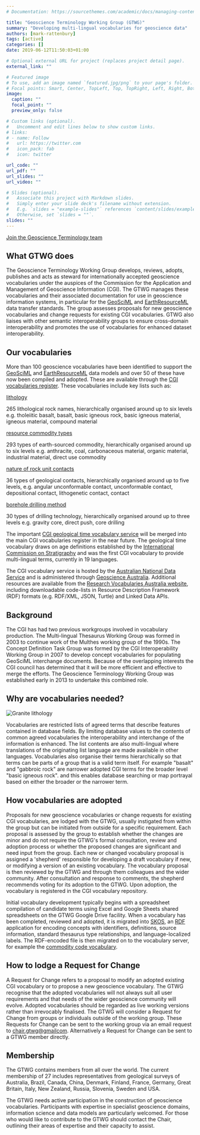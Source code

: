 ```yaml
---
# Documentation: https://sourcethemes.com/academic/docs/managing-content/

title: "Geoscience Terminology Working Group (GTWG)"
summary: "Developing multi-lingual vocabularies for geoscience data"
authors: [mark-rattenbury]
tags: [active]
categories: []
date: 2019-06-12T11:50:03+01:00

# Optional external URL for project (replaces project detail page).
external_link: ""

# Featured image
# To use, add an image named `featured.jpg/png` to your page's folder.
# Focal points: Smart, Center, TopLeft, Top, TopRight, Left, Right, BottomLeft, Bottom, BottomRight.
image:
  caption: ""
  focal_point: ""
  preview_only: false

# Custom links (optional).
#   Uncomment and edit lines below to show custom links.
# links:
# - name: Follow
#   url: https://twitter.com
#   icon_pack: fab
#   icon: twitter

url_code: ""
url_pdf: ""
url_slides: ""
url_video: ""

# Slides (optional).
#   Associate this project with Markdown slides.
#   Simply enter your slide deck's filename without extension.
#   E.g. `slides = "example-slides"` references `content/slides/example-slides.md`.
#   Otherwise, set `slides = ""`.
slides: ""
---
```


[Join the Geoscience Terminology team](mailto:chair.gtwg@gmail.com?subject=[Application]%20to%20join%20the%20Geoscience%20%20Working%20Group)

What GTWG does
--------------

The Geoscience Terminology Working Group develops, reviews, adopts, publishes and acts as steward for internationally accepted geoscience vocabularies under the auspices of the Commission for the Application and Management of Geoscience Information (CGI). The GTWG manages these vocabularies and their associated documentation for use in geoscience information systems, in particular for the [GeoSciML](/project/geosciml/) and [EarthResourceML](/project/earthresourceml/) data transfer standards. The group assesses proposals for new geoscience vocabularies and change requests for existing CGI vocabularies. GTWG also liaises with other semantic interoperability groups to ensure cross-domain interoperability and promotes the use of vocabularies for enhanced dataset interoperability.

Our vocabularies
----------------

More than 100 geoscience vocabularies have been identified to support the [GeoSciML](http://www.geosciml.org/) and [EarthResourceML](http://www.earthresourceml.org/) data models and over 50 of these have now been compiled and adopted. These are available through the [CGI vocabularies register](http://resource.geosciml.org/def/voc/). These vocabularies include key lists such as:

[lithology](http://resource.geosciml.org/classifier/cgi/lithology)

265 lithological rock names, hierarchically organised around up to six levels e.g. tholeiitic basalt, basalt, basic igneous rock, basic igneous material, igneous material, compound material

[resource commodity types](http://resource.geosciml.org/classifier/cgi/commodity-code)

293 types of earth-sourced commodity, hierarchically organised around up to six levels e.g. anthracite, coal, carbonaceous material, organic material, industrial material, direct use commodity

[nature of rock unit contacts](http://resource.geosciml.org/classifier/cgi/contacttype)

36 types of geological contacts, hierarchically organised around up to five levels, e.g. angular unconformable contact, unconformable contact, depositional contact, lithogenetic contact, contact

[borehole drilling method](http://resource.geosciml.org/classifier/cgi/boreholedrillingmethod)

30 types of drilling technology, hierarchically organised around up to three levels e.g. gravity core, direct push, core drilling

The important [CGI geological time vocabulary service](http://resource.geosciml.org/) will be merged into the main CGI vocabularies register in the near future. The geological time vocabulary draws on age definitions established by the [International Commission on Stratigraphy](http://www.stratigraphy.org/) and was the first CGI vocabulary to provide multi-lingual terms, currently in 19 languages.

The CGI vocabulary service is hosted by the [Australian National Data Service](http://www.ands.org.au/) and is administered through [Geoscience Australia](http://www.ga.gov.au/). Additional resources are available from the [Research Vocabularies Australia website](https://vocabs.ands.org.au/search#!/?q=&p=1&publisher=CGI%20Geoscience%20Terminology%20Working%20Group), including downloadable code-lists in Resource Description Framework (RDF) formats (e.g. RDF/XML, JSON, Turtle) and Linked Data APIs.

Background
----------

The CGI has had two previous workgroups involved in vocabulary production. The Multi-lingual Thesaurus Working Group was formed in 2003 to continue work of the Multhes working group of the 1990s. The Concept Definition Task Group was formed by the CGI Interoperability Working Group in 2007 to develop concept vocabularies for populating GeoSciML interchange documents. Because of the overlapping interests the CGI council has determined that it will be more efficient and effective to merge the efforts. The Geoscience Terminology Working Group was established early in 2013 to undertake this combined role.

Why are vocabularies needed?
----------------------------

![Granite lithology](/img/granite_lithology.jpg)

Vocabularies are restricted lists of agreed terms that describe features contained in database fields. By limiting database values to the contents of common agreed vocabularies the interoperability and interchange of the information is enhanced. The list contents are also multi-lingual where translations of the originating list language are made available in other languages. Vocabularies also organise their terms hierarchically so that terms can be parts of a group that is a valid term itself. For example "basalt" and "gabbroic rock" are narrower adopted CGI terms for the broader level "basic igneous rock". and this enables database searching or map portrayal based on either the broader or the narrower term.

How vocabularies are adopted
----------------------------

Proposals for new geoscience vocabularies or change requests for existing CGI vocabularies, are lodged with the GTWG, usually instigated from within the group but can be initiated from outside for a specific requirement. Each proposal is assessed by the group to establish whether the changes are minor and do not require the GTWG's formal consultation, review and adoption process or whether the proposed changes are significant and need input from the group. Each new or changed vocabulary proposal is assigned a 'shepherd' responsible for developing a draft vocabulary if new, or modifying a version of an existing vocabulary. The vocabulary proposal is then reviewed by the GTWG and through them colleagues and the wider community. After consultation and response to comments, the shepherd recommends voting for its adoption to the GTWG. Upon adoption, the vocabulary is registered in the CGI vocabulary repository.

Initial vocabulary development typically begins with a spreadsheet compilation of candidate terms using Excel and Google Sheets shared spreadsheets on the GTWG Google Drive facility. When a vocabulary has been completed, reviewed and adopted, it is migrated into [SKOS](http://www.w3.org/2004/02/skos/), an [RDF](https://www.w3.org/2001/sw/wiki/RDF) application for encoding concepts with identifiers, definitions, source information, standard thesaurus type relationships, and language-localized labels. The RDF-encoded file is then migrated on to the vocabulary server, for example the [commodity code vocabulary](http://resource.geosciml.org/classifier/cgi/commodity-code/).

How to lodge a Request for Change
---------------------------------

A Request for Change refers to a proposal to modify an adopted existing CGI vocabulary or to propose a new geoscience vocabulary. The GTWG recognise that the adopted vocabularies will not always suit all user requirements and that needs of the wider geoscience community will evolve. Adopted vocabularies should be regarded as live working versions rather than irrevocably finalised. The GTWG will consider a Request for Change from groups or individuals outside of the working group. These Requests for Change can be sent to the working group via an email request to <chair.gtwg@gmailcom>. Alternatively a Request for Change can be sent to a GTWG member directly.

Membership
----------

The GTWG contains members from all over the world. The current membership of 27 includes representatives from geological surveys of Australia, Brazil, Canada, China, Denmark, Finland, France, Germany, Great Britain, Italy, New Zealand, Russia, Slovenia, Sweden and USA.

The GTWG needs active participation in the construction of geoscience vocabularies. Participants with expertise in specialist geoscience domains, information science and data models are particularly welcomed. For those who would like to contribute to the GTWG should contact the Chair, outlining their areas of expertise and their capacity to assist.